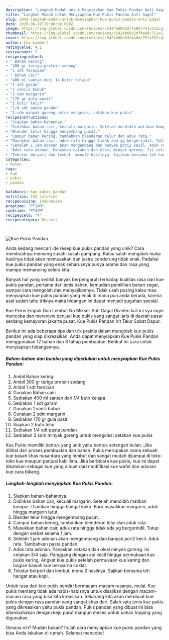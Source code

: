```yaml
---
description: "Langkah Mudah untuk Menyiapkan Kue Pukis Pandan Anti Gagal"
title: "Langkah Mudah untuk Menyiapkan Kue Pukis Pandan Anti Gagal"
slug: 2042-langkah-mudah-untuk-menyiapkan-kue-pukis-pandan-anti-gagal
date: 2020-06-19T19:08:09.609Z
image: https://img-global.cpcdn.com/recipes/c5424b68d2df4a8d/751x532cq70/kue-pukis-pandan-foto-resep-utama.jpg
thumbnail: https://img-global.cpcdn.com/recipes/c5424b68d2df4a8d/751x532cq70/kue-pukis-pandan-foto-resep-utama.jpg
cover: https://img-global.cpcdn.com/recipes/c5424b68d2df4a8d/751x532cq70/kue-pukis-pandan-foto-resep-utama.jpg
author: Ina Lambert
ratingvalue: 4.1
reviewcount: 7
recipeingredient:
- " Bahan kering"
- "300 gr terigu protein sedang"
- "1 sdt fernipan"
- " Bahan cair"
- "400 ml santan dari 14 butir kelapa"
- "1 sdt garam"
- "1 vanili bubuk"
- "2 sdm margarin"
- "170 gr gula pasir"
- "2 butir telur"
- "1/4 sdt pasta pandan"
- "3 sdm minyak goreng untuk mengolesi cetakan kue pukis"
recipeinstructions:
- "Siapkan bahan-bahannya."
- "Didihkan bahan cair, kecuali margarin. Setelah mendidih matikan kompor. Diamkan hingga hangat kuku. Baru masukkan margarin, aduk hingga margarin larut."
- "Blender telur hingga mengembang pucat."
- "Campur bahan kering, tambahkan blenderan telur dan aduk rata."
- "Masukkan bahan cair, aduk rata hingga tidak ada yg bergerindil. Tutup dengan serbet selama 1 jam."
- "Setelah 1 jam adonan akan mengembang dan banyak pori2 kecil. Aduk rata. Tambahkan pasta pandan."
- "Aduk rata adonan. Panaskan cetakan dan olesi minyak goreng. Isi cetakan 3/4 saja. Panggang dengan api kecil hingga permukaan kue pukis kering. Angkat kue pukis setelah permukaan kue kering dan bagian bawah kue berwarna coklat."
- "Tekstur berpori dan lembut, menul2 hasilnya. Sajikan bersama teh hangat atau kopi."
categories:
- Resep
tags:
- kue
- pukis
- pandan

katakunci: kue pukis pandan 
nutrition: 153 calories
recipecuisine: Indonesian
preptime: "PT14M"
cooktime: "PT47M"
recipeyield: "4"
recipecategory: Dessert

---
```



![Kue Pukis Pandan](https://img-global.cpcdn.com/recipes/c5424b68d2df4a8d/751x532cq70/kue-pukis-pandan-foto-resep-utama.jpg)

Anda sedang mencari ide resep kue pukis pandan yang unik? Cara membuatnya memang susah-susah gampang. Kalau salah mengolah maka hasilnya tidak akan memuaskan dan justru cenderung tidak enak. Padahal kue pukis pandan yang enak seharusnya punya aroma dan rasa yang mampu memancing selera kita.

Banyak hal yang sedikit banyak berpengaruh terhadap kualitas rasa dari kue pukis pandan, pertama dari jenis bahan, kemudian pemilihan bahan segar, sampai cara mengolah dan menyajikannya. Tidak usah pusing kalau mau menyiapkan kue pukis pandan yang enak di mana pun anda berada, karena asal sudah tahu triknya maka hidangan ini dapat menjadi suguhan spesial.

Kue Pukis Empuk Dan Lembut No Mikser Anti Gagal Divideo kali ini sya ingin mencoba dan mereview penjual kue pukis yang sangat laris di daerah pasar serdang kemayoran jakarta pusat. Kue Pukis Pandan Irit Telur Sobat Dapur.


Berikut ini ada beberapa tips dan trik praktis dalam mengolah kue pukis pandan yang siap dikreasikan. Anda dapat menyiapkan Kue Pukis Pandan menggunakan 12 bahan dan 8 tahap pembuatan. Berikut ini cara untuk menyiapkan hidangannya.

<!--inarticleads1-->

##### Bahan-bahan dan bumbu yang diperlukan untuk menyiapkan Kue Pukis Pandan:

1. Ambil  Bahan kering:
1. Ambil 300 gr terigu protein sedang
1. Ambil 1 sdt fernipan
1. Gunakan  Bahan cair:
1. Sediakan 400 ml santan dari 1/4 butir kelapa
1. Sediakan 1 sdt garam
1. Gunakan 1 vanili bubuk
1. Gunakan 2 sdm margarin
1. Sediakan 170 gr gula pasir
1. Siapkan 2 butir telur
1. Sediakan 1/4 sdt pasta pandan
1. Sediakan 3 sdm minyak goreng untuk mengolesi cetakan kue pukis


Kue Pukis memiliki bentuk yang unik yaitu bentuk setengah bulan. Jika dilihat dari proses pembuatan dan bahan. Pukis merupakan nama sebuah kue basah khas nusantara yang lembut dan sangat mudah dijumpai di toko-toko kue maupun penjual kaki lima. Jika berbicara kue pukis, kue ini dapat dikatakan sebagai kue yang dibuat dari modifikasi kue wafel dan adonan kue cara bikang. 

<!--inarticleads2-->

##### Langkah-langkah menyiapkan Kue Pukis Pandan:

1. Siapkan bahan-bahannya.
1. Didihkan bahan cair, kecuali margarin. Setelah mendidih matikan kompor. Diamkan hingga hangat kuku. Baru masukkan margarin, aduk hingga margarin larut.
1. Blender telur hingga mengembang pucat.
1. Campur bahan kering, tambahkan blenderan telur dan aduk rata.
1. Masukkan bahan cair, aduk rata hingga tidak ada yg bergerindil. Tutup dengan serbet selama 1 jam.
1. Setelah 1 jam adonan akan mengembang dan banyak pori2 kecil. Aduk rata. Tambahkan pasta pandan.
1. Aduk rata adonan. Panaskan cetakan dan olesi minyak goreng. Isi cetakan 3/4 saja. Panggang dengan api kecil hingga permukaan kue pukis kering. Angkat kue pukis setelah permukaan kue kering dan bagian bawah kue berwarna coklat.
1. Tekstur berpori dan lembut, menul2 hasilnya. Sajikan bersama teh hangat atau kopi.


Untuk rasa dari kue pukis sendiri bermacam-macam rasanya, mulai. Kue pukis memang tidak ada habis-habisnya untuk disajikan dengan macam-macam rasa yang bisa kita kreasikan. Sekarang kita akan membuat kue pukis dengan rasa pandan yang sangat khas dari. Salah satu jenis kue pukis yang dikreasikan yaitu pukis pandan. Pukis pandan yang dibuat ini bisa ditambahakan dengan keju parut maupun meses untuk bahan topping yang digunakan. 

Gimana nih? Mudah bukan? Itulah cara menyiapkan kue pukis pandan yang bisa Anda lakukan di rumah. Selamat mencoba!
